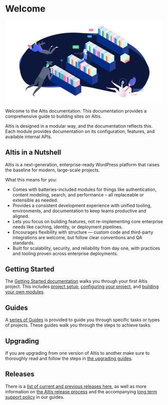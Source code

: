 # Welcome

![Welcome banner](./assets/banner-welcome.png)

Welcome to the Altis documentation. This documentation provides a comprehensive guide to building sites on Altis.

Altis is designed in a modular way, and the documentation reflects this. Each module provides documentation on its configuration,
features, and available internal APIs.

## Altis in a Nutshell

Altis is a next-generation, enterprise-ready WordPress platform that raises the baseline for modern, large-scale projects.

What this means for you:

- Comes with batteries-included modules for things like authentication, content modeling, search, and performance –
  all replaceable or extensible as needed.
- Provides a consistent development experience with unified tooling, environments, and documentation to keep teams productive and
  aligned.
- Lets you focus on building features, not re-implementing core enterprise needs like caching, identity, or deployment pipelines.
- Encourages flexibility with structure — custom code and third-party integrations are welcome, but follow clear conventions and
  QA standards.
- Built for scalability, security, and reliability from day one, with practices and tooling proven across enterprise deployments.

## Getting Started

The [Getting Started documentation](getting-started/) walks you through your first Altis project. This
includes [project setup](getting-started/), [configuring your project](getting-started/configuration.md),
and [building your own modules](docs://core/custom-modules.md).

## Guides

A [series of Guides](guides/) is provided to guide you through specific tasks or types of projects. These guides walk you
through the steps to achieve tasks.

## Upgrading

If you are upgrading from one version of Altis to another make sure to thoroughly read and follow the steps
in [the upgrading guides](guides/upgrading/).

## Releases

There is a [list of current and previous releases here](https://docs.altis-dxp.com/releases/), as well as more information
on [the Altis release process](guides/altis-releases.md) and the
accompanying [long term support policy](guides/long-term-support.md) in our guides.
